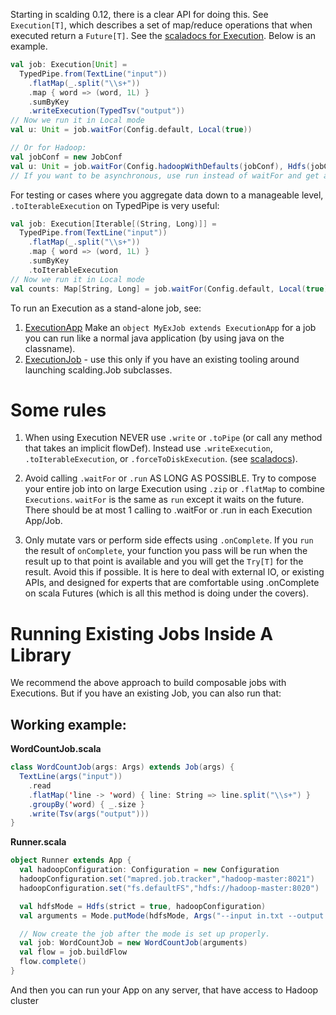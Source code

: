 Starting in scalding 0.12, there is a clear API for doing this. See `Execution[T]`, which describes a set of map/reduce operations that when executed return a `Future[T]`. See the [scaladocs for Execution](http://twitter.github.io/scalding/#com.twitter.scalding.Execution). Below is an example.

```scala
val job: Execution[Unit] =
  TypedPipe.from(TextLine("input"))
    .flatMap(_.split("\\s+"))
    .map { word => (word, 1L) }
    .sumByKey
    .writeExecution(TypedTsv("output"))
// Now we run it in Local mode
val u: Unit = job.waitFor(Config.default, Local(true))

// Or for Hadoop:
val jobConf = new JobConf
val u: Unit = job.waitFor(Config.hadoopWithDefaults(jobConf), Hdfs(jobConf, true))
// If you want to be asynchronous, use run instead of waitFor and get a Future in return
```
For testing or cases where you aggregate data down to a manageable level, `.toIterableExecution` on TypedPipe is very useful:

```scala
val job: Execution[Iterable[(String, Long)]] =
  TypedPipe.from(TextLine("input"))
    .flatMap(_.split("\\s+"))
    .map { word => (word, 1L) }
    .sumByKey
    .toIterableExecution
// Now we run it in Local mode
val counts: Map[String, Long] = job.waitFor(Config.default, Local(true)).toMap
```

To run an Execution as a stand-alone job, see:

1. [ExecutionApp](https://github.com/twitter/scalding/blob/develop/scalding-core/src/main/scala/com/twitter/scalding/ExecutionApp.scala#L75) Make an `object MyExJob extends ExecutionApp` for a job you can run like a normal java application (by using java on the classname).
2. [ExecutionJob](https://github.com/twitter/scalding/blob/develop/scalding-core/src/main/scala/com/twitter/scalding/Job.scala#L441) - use this only if you have an existing tooling around launching scalding.Job subclasses.

# Some rules
1. When using Execution NEVER use `.write` or `.toPipe` (or call any method that takes an implicit flowDef). Instead use `.writeExecution`, `.toIterableExecution`, or `.forceToDiskExecution`. (see [scaladocs](http://twitter.github.io/scalding/#com.twitter.scalding.Execution)).

2. Avoid calling `.waitFor` or `.run` AS LONG AS POSSIBLE. Try to compose your entire job into on large Execution using `.zip` or `.flatMap` to combine `Executions`. `waitFor` is the same as `run` except it waits on the future. There should be at most 1 calling to .waitFor or .run in each Execution App/Job.

3. Only mutate vars or perform side effects using `.onComplete`. If you `run` the result of `onComplete`, your function you pass will be run when the result up to that point is available and you will get the `Try[T]` for the result. Avoid this if possible. It is here to deal with external IO, or existing APIs, and designed for experts that are comfortable using .onComplete on scala Futures (which is all this method is doing under the covers).

# Running Existing Jobs Inside A Library

We recommend the above approach to build composable jobs with Executions. But if you have an existing Job, you can also run that:

## Working example:
**WordCountJob.scala**
```scala 
class WordCountJob(args: Args) extends Job(args) {
  TextLine(args("input"))
    .read
    .flatMap('line -> 'word) { line: String => line.split("\\s+") }
    .groupBy('word) { _.size }
    .write(Tsv(args("output")))
}
```

**Runner.scala**
```scala 
object Runner extends App {
  val hadoopConfiguration: Configuration = new Configuration
  hadoopConfiguration.set("mapred.job.tracker","hadoop-master:8021")
  hadoopConfiguration.set("fs.defaultFS","hdfs://hadoop-master:8020")

  val hdfsMode = Hdfs(strict = true, hadoopConfiguration)
  val arguments = Mode.putMode(hdfsMode, Args("--input in.txt --output counts.tsv"))

  // Now create the job after the mode is set up properly.
  val job: WordCountJob = new WordCountJob(arguments)
  val flow = job.buildFlow
  flow.complete()
}
```

And then you can run your App on any server, that have access to Hadoop cluster
